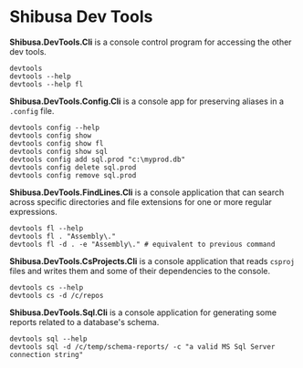 # Shibusa Dev Tools

**Shibusa.DevTools.Cli** is a console control program for accessing the other dev tools.

```
devtools
devtools --help
devtools --help fl
```

**Shibusa.DevTools.Config.Cli** is a console app for preserving aliases in a `.config` file.

```
devtools config --help
devtools config show
devtools config show fl
devtools config show sql
devtools config add sql.prod "c:\myprod.db"
devtools config delete sql.prod
devtools config remove sql.prod
```

**Shibusa.DevTools.FindLines.Cli** is a console application that can search across specific directories and file extensions for one or more regular expressions.
```
devtools fl --help
devtools fl . "Assembly\." 
devtools fl -d . -e "Assembly\." # equivalent to previous command
```

**Shibusa.DevTools.CsProjects.Cli** is a console application that reads `csproj` files and writes them and some of their dependencies to the console.

```
devtools cs --help
devtools cs -d /c/repos
```

**Shibusa.DevTools.Sql.Cli** is a console application for generating some reports related to a database's schema.

```
devtools sql --help
devtools sql -d /c/temp/schema-reports/ -c "a valid MS Sql Server connection string"
```